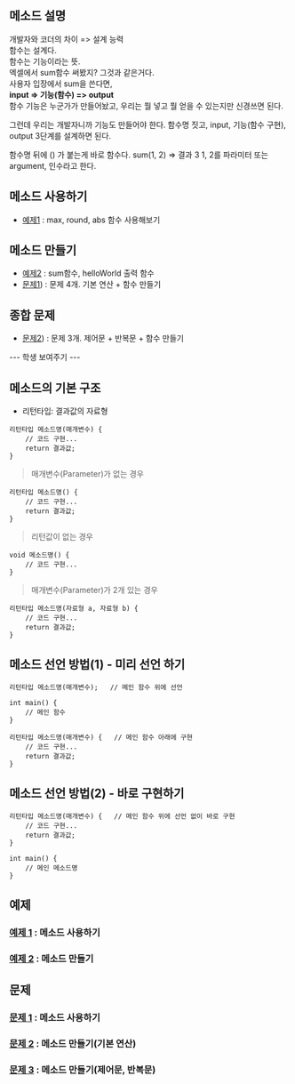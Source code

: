 ## 메소드 설명  

개발자와 코더의 차이 => 설계 능력  
함수는 설계다.  
함수는 기능이라는 뜻.  
엑셀에서 sum함수 써봤지? 그것과 같은거다.  
사용자 입장에서 sum을 쓴다면,  
**input => 기능(함수) => output**  
함수 기능은 누군가가 만들어놨고, 우리는 뭘 넣고 뭘 얻을 수 있는지만 신경쓰면 된다.  
  
그런데 우리는 개발자니까 기능도 만들어야 한다.
함수명 짓고, input, 기능(함수 구현), output 3단계를 설계하면 된다.

함수명 뒤에 () 가 붙는게 바로 함수다.
sum(1, 2)   => 결과 3    1, 2를 파라미터 또는 argument, 인수라고 한다.


## 메소드 사용하기
- [예제1](ex01/ex01.java) : max, round, abs 함수 사용해보기

## 메소드 만들기
- [예제2](ex02/ex02.java) : sum함수, helloWorld 출력 함수
- [문제1](quiz01/README.md)) : 문제 4개. 기본 연산 + 함수 만들기

## 종합 문제
- [문제2](quiz02/README.md)) : 문제 3개. 제어문 + 반복문 + 함수 만들기

--- 학생 보여주기 ---

## 메소드의 기본 구조
- 리턴타입: 결과값의 자료형
```
리턴타입 메소드명(매개변수) {
    // 코드 구현...
    return 결과값;
}
```
> 매개변수(Parameter)가 없는 경우  
```
리턴타입 메소드명() {
    // 코드 구현...
    return 결과값;
}
```
  
> 리턴값이 없는 경우  
```
void 메소드명() {
    // 코드 구현...
}
```
  
> 매개변수(Parameter)가 2개 있는 경우  
```
리턴타입 메소드명(자료형 a, 자료형 b) {
    // 코드 구현...
    return 결과값;
}
```
## 메소드 선언 방법(1) - 미리 선언 하기
```
리턴타입 메소드명(매개변수);   // 메인 함수 위에 선언

int main() {
    // 메인 함수
}

리턴타입 메소드명(매개변수) {   // 메인 함수 아래에 구현
    // 코드 구현...
    return 결과값;
}
```
## 메소드 선언 방법(2) - 바로 구현하기
```
리턴타입 메소드명(매개변수) {   // 메인 함수 위에 선언 없이 바로 구현
    // 코드 구현...
    return 결과값;
}

int main() {
    // 메인 메소드명
}
```

## 예제
### [예제 1](ex01/ex01.java) : 메소드 사용하기
### [예제 2](ex02/ex02.java) : 메소드 만들기

## 문제
### [문제 1](quiz01) : 메소드 사용하기
### [문제 2](quiz02) : 메소드 만들기(기본 연산)
### [문제 3](quiz03) : 메소드 만들기(제어문, 반복문)